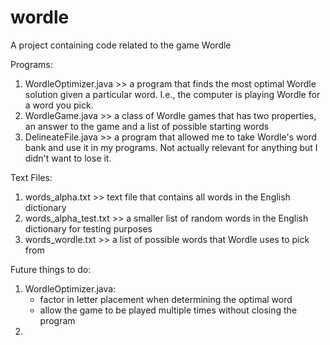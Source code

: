 # wordle
A project containing code related to the game Wordle

Programs:
1) WordleOptimizer.java >> a program that finds the most optimal Wordle solution given a particular word. I.e., the computer is playing Wordle for a word you pick. 
2) WordleGame.java >> a class of Wordle games that has two properties, an answer to the game and a list of possible starting words
3) DelineateFile.java >> a program that allowed me to take Wordle's word bank and use it in my programs. Not actually relevant for anything but I didn't want to lose it.

Text Files:
1) words_alpha.txt >> text file that contains all words in the English dictionary
2) words_alpha_test.txt >> a smaller list of random words in the English dictionary for testing purposes
3) words_wordle.txt >> a list of possible words that Wordle uses to pick from


Future things to do:
1) WordleOptimizer.java:
    - factor in letter placement when determining the optimal word
    - allow the game to be played multiple times without closing the program
2) 
